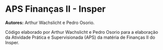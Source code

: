 # APS Finanças II - Insper
**Autores:** Arthur Wachslicht e Pedro Osorio.

Código elaborado por Arthur Wachslicht e Pedro Osorio para a elaboração da Atividade Prática e Supervisionada (APS) da matéria de Finanças II do Insper. 
